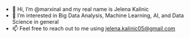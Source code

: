 - 👋 Hi, I’m @marxinal and my real name is Jelena Kalinic
- 👀 I’m interested in Big Data Analysis, Machine Learning, AI, and Data Science in general
- 📫 Feel free to reach out to me using jelena.kalinic05@gmail.com

<!---
marxinal/marxinal is a ✨ special ✨ repository because its `README.md` (this file) appears on your GitHub profile.
You can click the Preview link to take a look at your changes.
--->
